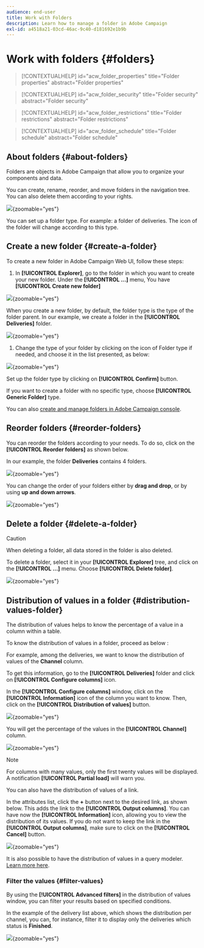 ```yaml
---
audience: end-user
title: Work with Folders
description: Learn how to manage a folder in Adobe Campaign
exl-id: a4518a21-03cd-46ac-9c40-d181692e1b9b
---
```

# Work with folders {#folders}

>[!CONTEXTUALHELP]
>id="acw_folder_properties"
>title="Folder properties"
>abstract="Folder properties"

>[!CONTEXTUALHELP]
>id="acw_folder_security"
>title="Folder security"
>abstract="Folder security"

>[!CONTEXTUALHELP]
>id="acw_folder_restrictions"
>title="Folder restrictions"
>abstract="Folder restrictions"

>[!CONTEXTUALHELP]
>id="acw_folder_schedule"
>title="Folder schedule"
>abstract="Folder schedule"

## About folders {#about-folders}

Folders are objects in Adobe Campaign that allow you to organize your components and data.

You can create, rename, reorder, and move folders in the navigation tree. You can also delete them according to your rights. 

  ![](assets/folders.png){zoomable="yes"}

You can set up a folder type. For example: a folder of deliveries. 
The icon of the folder will change according to this type.

## Create a new folder {#create-a-folder}

To create a new folder in Adobe Campaign Web UI, follow these steps: 

1. In **[!UICONTROL Explorer]**, go to the folder in which you want to create your new folder.
Under the **[!UICONTROL ...]** menu, You have **[!UICONTROL Create new folder]**

  ![](assets/folder_create.png){zoomable="yes"}

  When you create a new folder, by default, the folder type is the type of the folder parent. In our example, we create a folder in the **[!UICONTROL Deliveries]** folder.

  ![](assets/folder_new.png){zoomable="yes"}

1. Change the type of your folder by clicking on the icon of Folder type if needed, and choose it in the list presented, as below: 

  ![](assets/folder_type.png){zoomable="yes"}

  Set up the folder type by clicking on **[!UICONTROL Confirm]** button.

  If you want to create a folder with no specific type, choose **[!UICONTROL Generic Folder]** type.

You can also [create and manage folders in Adobe Campaign console](https://experienceleague.adobe.com/en/docs/campaign/campaign-v8/config/configuration/folders-and-views).


## Reorder folders {#reorder-folders}

You can reorder the folders according to your needs. To do so, click on the  **[!UICONTROL Reorder folders]** as shown below.

In our example, the folder **Deliveries** contains 4 folders.

![](assets/folder-reorder.png){zoomable="yes"}

You can change the order of your folders either by **drag and drop**, or by using **up and down arrows**.

![](assets/folder-draganddrop.png){zoomable="yes"}


## Delete a folder {#delete-a-folder}

>[!CAUTION]
>
>When deleting a folder, all data stored in the folder is also deleted.

To delete a folder, select it in your **[!UICONTROL Explorer]** tree, and click on the **[!UICONTROL ...]** menu. 
Choose **[!UICONTROL Delete folder]**.

![](assets/folder_delete.png){zoomable="yes"}

## Distribution of values in a folder {#distribution-values-folder}

The distribution of values helps to know the percentage of a value in a column within a table. 

To know the distribution of values in a folder, proceed as below :

For example, among the deliveries, we want to know the distribution of values of the **Channel** column.

To get this information, go to the **[!UICONTROL Deliveries]** folder and click on **[!UICONTROL Configure columns]** icon.

In the **[!UICONTROL Configure columns]** window, click on the **[!UICONTROL Information]** icon of the column you want to know. Then, click on the **[!UICONTROL Distribution of values]** button.

![](assets/values_deliveries.png){zoomable="yes"}

You will get the percentage of the values in the **[!UICONTROL Channel]** column.

![](assets/values_percentage.png){zoomable="yes"}

>[!NOTE]
>
> For columns with many values, only the first twenty values will be displayed. A notification **[!UICONTROL Partial load]** will warn you.

You can also have the distribution of values of a link. 

In the attributes list, click the **+** button next to the desired link, as shown below. This adds the link to the **[!UICONTROL Output columns]**. You can have now the **[!UICONTROL Information]** icon, allowing you to view the distribution of its values. If you do not want to keep the link in the **[!UICONTROL Output columns]**, make sure to click on the **[!UICONTROL Cancel]** button.

![](assets/values_link.png){zoomable="yes"}

It is also possible to have the distribution of values in a query modeler. [Learn more here](../query/build-query.md#distribution-of-values-in-a-query).

### Filter the values {#filter-values}

By using the **[!UICONTROL Advanced filters]** in the distribution of values window, you can filter your results based on specified conditions.

In the example of the delivery list above, which shows the distribution per channel, you can, for instance, filter it to display only the deliveries which status is **Finished**.

![](assets/values_filter.png){zoomable="yes"}
